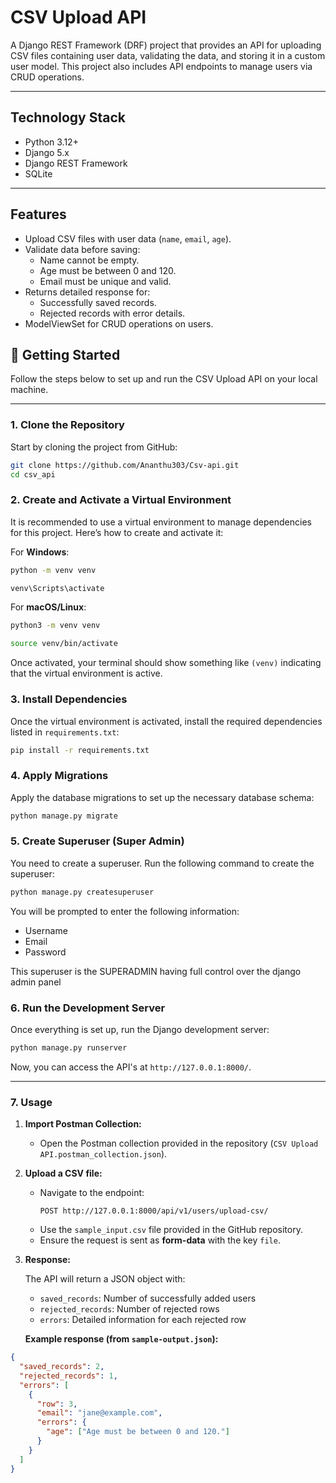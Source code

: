 
# CSV Upload API

A Django REST Framework (DRF) project that provides an API for uploading CSV files containing user data, validating the data, and storing it in a custom user model. This project also includes API endpoints to manage users via CRUD operations.

---

## Technology Stack

- Python 3.12+  
- Django 5.x
- Django REST Framework  
- SQLite  
---

## Features

- Upload CSV files with user data (`name`, `email`, `age`).  
- Validate data before saving:
  - Name cannot be empty.  
  - Age must be between 0 and 120.  
  - Email must be unique and valid.  
- Returns detailed response for:
  - Successfully saved records.  
  - Rejected records with error details.  
- ModelViewSet for CRUD operations on users.  


## 🚀 Getting Started

Follow the steps below to set up and run the CSV Upload API on your local machine.

---

### 1. Clone the Repository

Start by cloning the project from GitHub:

```bash
git clone https://github.com/Ananthu303/Csv-api.git
cd csv_api
```

### 2. Create and Activate a Virtual Environment

It is recommended to use a virtual environment to manage dependencies for this project. Here’s how to create and activate it:

For **Windows**:
```bash
python -m venv venv

venv\Scripts\activate
```

For **macOS/Linux**:
```bash
python3 -m venv venv

source venv/bin/activate
```

Once activated, your terminal should show something like `(venv)` indicating that the virtual environment is active.

### 3. Install Dependencies

Once the virtual environment is activated, install the required dependencies listed in `requirements.txt`:

```bash
pip install -r requirements.txt
```

### 4. Apply Migrations

Apply the database migrations to set up the necessary database schema:

```bash
python manage.py migrate
```

### 5. Create Superuser (Super Admin)

You need to create a superuser.
Run the following command to create the superuser:

```bash
python manage.py createsuperuser
```

You will be prompted to enter the following information:

- Username
- Email
- Password

This superuser is the SUPERADMIN having full control over the django admin panel

### 6. Run the Development Server

Once everything is set up, run the Django development server:

```bash
python manage.py runserver
```

Now, you can access the API's at `http://127.0.0.1:8000/`.

---

### 7. Usage

1. **Import Postman Collection:**  
   - Open the Postman collection provided in the repository (`CSV Upload API.postman_collection.json`).  

2. **Upload a CSV file:**  
   - Navigate to the endpoint:  
     ```
     POST http://127.0.0.1:8000/api/v1/users/upload-csv/
     ```  
   - Use the `sample_input.csv` file provided in the GitHub repository.  
   - Ensure the request is sent as **form-data** with the key `file`.  

3. **Response:**  

   The API will return a JSON object with:  
   - `saved_records`: Number of successfully added users  
   - `rejected_records`: Number of rejected rows  
   - `errors`: Detailed information for each rejected row  

   **Example response (from `sample-output.json`):**

```json
{
  "saved_records": 2,
  "rejected_records": 1,
  "errors": [
    {
      "row": 3,
      "email": "jane@example.com",
      "errors": {
        "age": ["Age must be between 0 and 120."]
      }
    }
  ]
}


